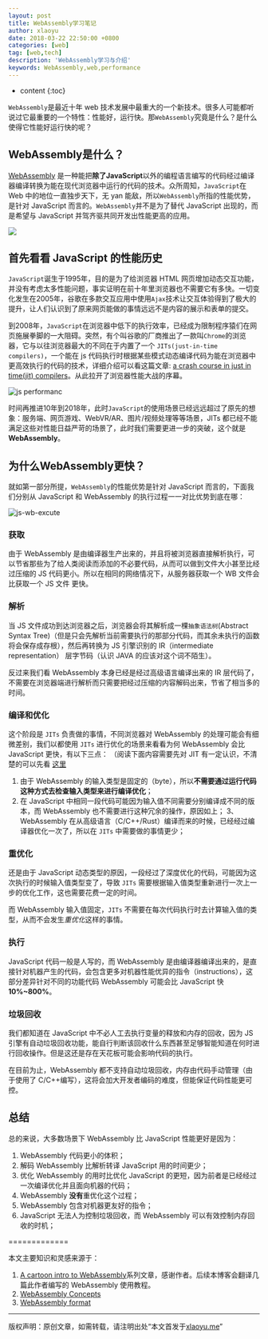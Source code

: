 ```yaml
---
layout: post
title: WebAssembly学习笔记
author: xlaoyu
date: 2018-03-22 22:50:00 +0800
categories: [web]
tag: [web,tech]
description: 'WebAssembly学习与介绍'
keywords: WebAssembly,web,performance
---
```


* content
{:toc}


`WebAssembly`是最近十年 web 技术发展中最重大的一个新技术。很多人可能都听说过它最重要的一个特性：性能好，运行快。那`WebAssembly`究竟是什么？是什么使得它性能好运行快的呢？



## WebAssembly是什么？

[WebAssembly](https://developer.mozilla.org/en-US/docs/WebAssembly/Concepts) 是一种能把**除了JavaScript**以外的编程语言编写的代码经过编译器编译转换为能在现代浏览器中运行的代码的技术。众所周知，`JavaScript`在 Web 中的地位一直独步天下，无 yan 能敌，所以`WebAssembly`所指的性能优势，是针对 JavaScript 而言的。`WebAssembly`并不是为了替代 JavaScript 出现的，而是希望与 JavaScript 并驾齐驱共同开发出性能更高的应用。

![](https://research.mozilla.org/files/2018/01/2018.01.18.WASM-diagram-v2-1000x483.png)


## 首先看看 JavaScript 的性能历史

`JavaScript`诞生于1995年，目的是为了给浏览器 HTML 网页增加动态交互功能，并没有考虑太多性能问题，事实证明在前十年里浏览器也不需要它有多快。一切变化发生在2005年，谷歌在多款交互应用中使用`Ajax`技术让交互体验得到了极大的提升，让人们认识到了原来网页能做的事情远远不是内容的展示和表单的提交。

到2008年，`JavaScript`在浏览器中低下的执行效率，已经成为限制程序猿们在网页施展拳脚的一大阻碍。突然，有个叫谷歌的厂商推出了一款叫`Chrome`的浏览器，它与以往浏览器最大的不同在于内置了一个 `JITs(just-in-time compilers)`，一个能在 js 代码执行时根据某些模式动态编译代码为能在浏览器中更高效执行的代码的技术，详细介绍可以看这篇文章: [a crash course in just in time(jit) compilers](https://hacks.mozilla.org/2017/02/a-crash-course-in-just-in-time-jit-compilers/)。从此拉开了浏览器性能大战的序幕。

![js performanc](https://user-images.githubusercontent.com/6936358/37716831-62159b58-2d5a-11e8-9e2f-1436c81600eb.png)

时间再推进10年到2018年，此时`JavaScript`的使用场景已经远远超过了原先的想象：服务端、网页游戏、WebVR/AR、图片/视频处理等等场景，JITs 都已经不能满足这些对性能日益严苛的场景了，此时我们需要更进一步的突破，这个就是 **WebAssembly**。


## 为什么WebAssembly更快？

就如第一部分所提，`WebAssembly`的性能优势是针对 JavaScript 而言的，下面我们分别从 JavaScript 和 WebAssembly 的执行过程一一对比优势到底在哪：

![js-wb-excute](https://user-images.githubusercontent.com/6936358/37770013-ecdf7106-2e0d-11e8-9bb4-0349b8326f38.png)


### 获取

由于 WebAssembly 是由编译器生产出来的，并且将被浏览器直接解析执行，可以节省那些为了给人类阅读而添加的不必要代码，从而可以做到文件大小甚至比经过压缩的 JS 代码更小。所以在相同的网络情况下，从服务器获取一个 WB 文件会比获取一个 JS 文件 更快。

### 解析

当 JS 文件成功到达浏览器之后，浏览器会将其解析成一棵`抽象语法树`(Abstract Syntax Tree)（但是只会先解析当前需要执行的那部分代码，而其余未执行的函数将会保存成存根），然后再转换为 JS 引擎识别的 IR（intermediate representation） 层字节码（认识 JAVA 的应该对这个词不陌生）。

反过来我们看 WebAssembly 本身已经是经过高级语言编译出来的 IR 层代码了，不需要在浏览器端进行解析而只需要把经过压缩的内容解码出来，节省了相当多的时间。


### 编译和优化

这个阶段是 `JITs` 负责做的事情，不同浏览器对 WebAssembly 的处理可能会有细微差别，我们以都使用 `JITs` 进行优化的场景来看看为何 WebAssembly 会比 JavaScript 更快，有以下三点：
（阅读下面内容需要先对 JIT 有一定认识，不清楚的可以先看 [这里](https://hacks.mozilla.org/2017/02/a-crash-course-in-just-in-time-jit-compilers/)

1. 由于 WebAssembly 的输入类型是固定的（byte），所以**不需要通过运行代码这种方式去检查输入类型来进行编译优化**；
2. 在 JavaScript 中相同一段代码可能因为输入值不同需要分别编译成不同的版本，而 WebAssembly 也不需要进行这种冗余的操作，原因如上；
3、 WebAssembly 在从高级语言（C/C++/Rust）编译而来的时候，已经经过编译器优化一次了，所以在 `JITs` 中需要做的事情更少；


### 重优化

还是由于 JavaScript 动态类型的原因，一段经过了深度优化的代码，可能因为这次执行的时候输入值类型变了，导致 `JITs` 需要根据输入值类型重新进行一次上一步的优化工作，这也需要花费一定的时间。

而 WebAssembly 输入值固定，`JITs` 不需要在每次代码执行时去计算输入值的类型，从而不会发生*重优化*这样的事情。


### 执行

JavaScript 代码一般是人写的，而 WebAssembly 是由编译器编译出来的，是直接针对机器产生的代码，会包含更多对机器性能优异的指令（instructions），这部分差异针对不同的功能代码 WebAssembly 可能会比 JavaScript 快 **10%~800%**。


### 垃圾回收

我们都知道在 JavaScript 中不必人工去执行变量的释放和内存的回收，因为 JS 引擎有自动垃圾回收功能，能自行判断该回收什么东西甚至足够智能知道在何时进行回收操作。但是这还是存在天花板可能会影响代码的执行。

在目前为止，WebAssembly 都不支持自动垃圾回收，内存由代码手动管理（由于使用了 C/C++编写），这将会加大开发者编码的难度，但能保证代码性能更可控。


## 总结

总的来说，大多数场景下 WebAssembly 比 JavaScript 性能更好是因为：

1. WebAssembly 代码更小的体积；
2. 解码 WebAssembly 比解析转译 JavaScript 用的时间更少；
3. 优化 WebAssembly 的用时比优化 JavaScript 的更短，因为前者是已经经过一次编译优化并且面向机器的代码；
4. WebAssembly **没有**重优化这个过程；
5. WebAssembly 包含对机器更友好的指令；
6. JavaScript 无法人为控制垃圾回收，而 WebAssembly 可以有效控制内存回收的时机；


=============

本文主要知识和灵感来源于：
1. [A cartoon intro to WebAssembly](https://hacks.mozilla.org/2017/02/a-cartoon-intro-to-webassembly/)系列文章，感谢作者。后续本博客会翻译几篇此作者编写的 WebAssembly 使用教程。
2. [WebAssembly Concepts](https://developer.mozilla.org/en-US/docs/WebAssembly/Concepts)
3. [WebAssembly format](https://research.mozilla.org/webassembly/)


-------

版权声明：原创文章，如需转载，请注明出处“本文首发于[xlaoyu.me](https://www.xlaoyu.me)”